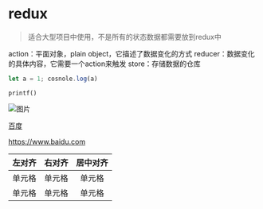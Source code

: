 # redux

> 适合大型项目中使用，不是所有的状态数据都需要放到redux中

action：平面对象，plain object，它描述了数据变化的方式
reducer：数据变化的具体内容，它需要一个action来触发
store：存储数据的仓库

```javascript
let a = 1; cosnole.log(a)
```

`printf()`

![图片](https://www.google.com.hk/images/branding/googlelogo/2x/googlelogo_color_92x30dp.png "标题")

[百度](https://www.baidu.com)

<https://www.baidu.com>

| 左对齐 | 右对齐 | 居中对齐 |
| :-----| ----: | :----: |
| 单元格 | 单元格 | 单元格 |
| 单元格 | 单元格 | 单元格 |

